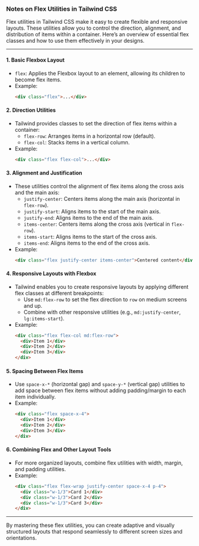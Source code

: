 ### Notes on Flex Utilities in Tailwind CSS

Flex utilities in Tailwind CSS make it easy to create flexible and responsive layouts. These utilities allow you to control the direction, alignment, and distribution of items within a container. Here’s an overview of essential flex classes and how to use them effectively in your designs.

---

#### 1. **Basic Flexbox Layout**
   - `flex`: Applies the Flexbox layout to an element, allowing its children to become flex items.
   - Example:
     ```html
     <div class="flex">...</div>
     ```

#### 2. **Direction Utilities**
   - Tailwind provides classes to set the direction of flex items within a container:
     - `flex-row`: Arranges items in a horizontal row (default).
     - `flex-col`: Stacks items in a vertical column.
   - Example:
     ```html
     <div class="flex flex-col">...</div>
     ```

#### 3. **Alignment and Justification**
   - These utilities control the alignment of flex items along the cross axis and the main axis:
     - `justify-center`: Centers items along the main axis (horizontal in `flex-row`).
     - `justify-start`: Aligns items to the start of the main axis.
     - `justify-end`: Aligns items to the end of the main axis.
     - `items-center`: Centers items along the cross axis (vertical in `flex-row`).
     - `items-start`: Aligns items to the start of the cross axis.
     - `items-end`: Aligns items to the end of the cross axis.
   - Example:
     ```html
     <div class="flex justify-center items-center">Centered content</div>
     ```

#### 4. **Responsive Layouts with Flexbox**
   - Tailwind enables you to create responsive layouts by applying different flex classes at different breakpoints:
     - Use `md:flex-row` to set the flex direction to `row` on medium screens and up.
     - Combine with other responsive utilities (e.g., `md:justify-center`, `lg:items-start`).
   - Example:
     ```html
     <div class="flex flex-col md:flex-row">
       <div>Item 1</div>
       <div>Item 2</div>
       <div>Item 3</div>
     </div>
     ```

#### 5. **Spacing Between Flex Items**
   - Use `space-x-*` (horizontal gap) and `space-y-*` (vertical gap) utilities to add space between flex items without adding padding/margin to each item individually.
   - Example:
     ```html
     <div class="flex space-x-4">
       <div>Item 1</div>
       <div>Item 2</div>
       <div>Item 3</div>
     </div>
     ```

#### 6. **Combining Flex and Other Layout Tools**
   - For more organized layouts, combine flex utilities with width, margin, and padding utilities.
   - Example:
     ```html
     <div class="flex flex-wrap justify-center space-x-4 p-4">
       <div class="w-1/3">Card 1</div>
       <div class="w-1/3">Card 2</div>
       <div class="w-1/3">Card 3</div>
     </div>
     ```

---

By mastering these flex utilities, you can create adaptive and visually structured layouts that respond seamlessly to different screen sizes and orientations.